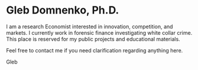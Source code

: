 # Gleb Domnenko, Ph.D.
I am a research Economist interested in innovation, competition, and markets. I currently work in forensic finance investigating white collar crime. This place is reserved for my public projects and educational materials.

Feel free to contact me if you need clarification regarding anything here.

Gleb
